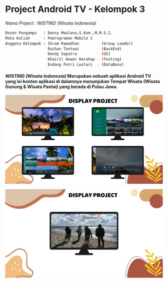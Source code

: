 # Project Android TV - Kelompok 3
*Nama Project : WISTIND (Wisata Indonesia)*

```sh
Dosen Pengampu   : Donny Maulana,S.Kom.,M.M.S.I.
Mata Kuliah      : Pemrograman Mobile 2
Anggota Kelompok : Ikram Ramadhan        - (Group Leader)
                   Raihan Tantowi        - (BackEnd)
                   Dendy Saputra         - (UI)
                   Khairil Anwar Harahap - (Testing)
                   Endang Putri Lestari  - (DataBase)
```
#### *WISTIND (Wisata Indonesia)*  Merupakan sebuah aplikasi Android TV yang isi konten aplikasi di dalamnya menunjukan Tempat Wisata (Wisata Gunung & Wisata Pantai) yang berada di Pulau Jawa.


![gambar1](img/ss1.jpg)

![gambar2](img/ss2.jpg)
